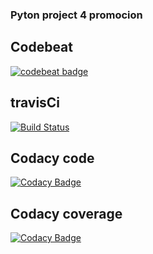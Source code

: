 ### Pyton project 4 promocion

## Codebeat
[![codebeat badge](https://codebeat.co/badges/6bb2daeb-6b16-4d91-a123-8d05dd68a9e6)](https://codebeat.co/projects/github-com-scrodrig-python_ci_setup-master)

## travisCi
[![Build Status](https://travis-ci.org/scrodrig/python_ci_setup.svg?branch=master)](https://travis-ci.org/scrodrig/python_ci_setup)
## Codacy code
[![Codacy Badge](https://api.codacy.com/project/badge/Grade/d66776706db94ed5b641e13d5738dca0)](https://www.codacy.com/app/schubert_david/python_ci_setup?utm_source=github.com&amp;utm_medium=referral&amp;utm_content=scrodrig/python_ci_setup&amp;utm_campaign=Badge_Grade)
## Codacy coverage
[![Codacy Badge](https://api.codacy.com/project/badge/Coverage/d66776706db94ed5b641e13d5738dca0)](https://www.codacy.com/app/schubert_david/python_ci_setup?utm_source=github.com&utm_medium=referral&utm_content=scrodrig/python_ci_setup&utm_campaign=Badge_Coverage)
